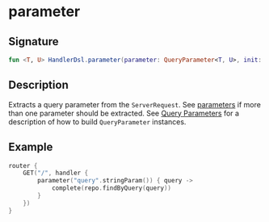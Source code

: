 # parameter

## Signature

```kotlin
fun <T, U> HandlerDsl.parameter(parameter: QueryParameter<T, U>, init: HandlerDsl.(T) -> Unit)
```

## Description

Extracts a query parameter from the `ServerRequest`. See [parameters](parameters.md) if more than one 
parameter should be extracted. See [Query Parameters](README.md) for a description of how to build `QueryParameter`
instances.

## Example

```kotlin
router {
    GET("/", handler {
        parameter("query".stringParam()) { query ->
            complete(repo.findByQuery(query))
        }
    })
}
```
